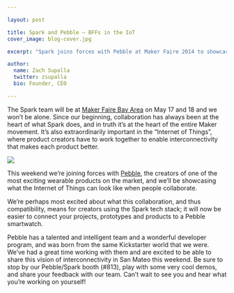 ```yaml
---

layout: post

title: Spark and Pebble – BFFs in the IoT
cover_image: blog-cover.jpg

excerpt: "Spark joins forces with Pebble at Maker Faire 2014 to showcase what the Internet of Things can look like when people collaborate."

author:
  name: Zach Supalla
  twitter: zsupalla
  bio: Founder, CEO

---
```


The Spark team will be at [Maker Faire Bay Area](http://makerfaire.com/) on May 17 and 18 and we won’t be alone. Since our beginning, collaboration has always been at the heart of what Spark does, and in truth it’s at the heart of the entire Maker movement. It’s also extraordinarily important in the “Internet of Things”, where product creators have to work together to enable interconnectivity that makes each product better. 

<div class="full"><img src="{{ site.url }}/images/spark-pebble-small.png"></div>

This weekend we’re joining forces with [Pebble](https://getpebble.com/), the creators of one of the most exciting wearable products on the market, and we’ll be showcasing what the Internet of Things can look like when people collaborate.

We’re perhaps most excited about what this collaboration, and thus compatibility, means for creators using the Spark tech stack; it will now be easier to connect your projects, prototypes and products to a Pebble smartwatch.

Pebble has a talented and intelligent team and a wonderful developer program, and was born from the same Kickstarter world that we were. We’ve had a great time working with them and are excited to be able to share this vision of interconnectivity in San Mateo this weekend. Be sure to stop by our Pebble/Spark booth (#813), play with some very cool demos, and share your feedback with our team. Can’t wait to see you and hear what you’re working on yourself!
